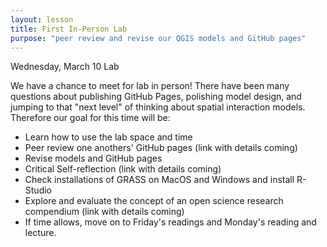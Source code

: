 ```yaml
---
layout: lesson
title: First In-Person Lab
purpose: "peer review and revise our QGIS models and GitHub pages"
---
```


Wednesday, March 10 Lab

We have a chance to meet for lab in person! There have been many questions about publishing GitHub Pages, polishing model design, and jumping to that "next level" of thinking about spatial interaction models. Therefore our goal for this time will be:

- Learn how to use the lab space and time
- Peer review one anothers' GitHub pages (link with details coming)
- Revise models and GitHub pages
- Critical Self-reflection (link with details coming)
- Check installations of GRASS on MacOS and Windows and install R-Studio
- Explore and evaluate the concept of an open science research compendium (link with details coming)
- If time allows, move on to Friday's readings and Monday's reading and lecture.